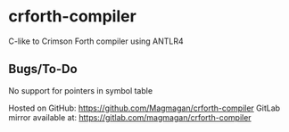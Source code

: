 # crforth-compiler
C-like to Crimson Forth compiler using ANTLR4

## Bugs/To-Do
No support for pointers in symbol table

Hosted on GitHub: https://github.com/Magmagan/crforth-compiler
GitLab mirror available at: https://gitlab.com/magmagan/crforth-compiler